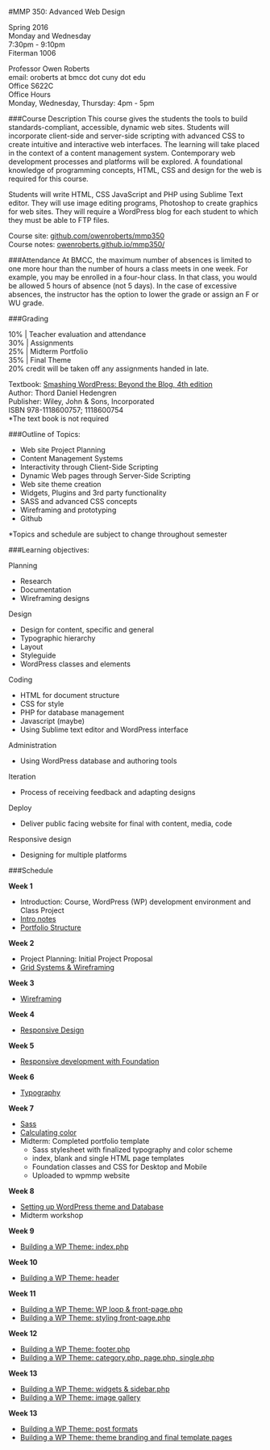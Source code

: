 #MMP 350: Advanced Web Design

Spring 2016  
Monday and Wednesday  
7:30pm - 9:10pm  
Fiterman 1006

Professor Owen Roberts  
email: oroberts at bmcc dot cuny dot edu  
Office S622C  
Office Hours  
Monday, Wednesday, Thursday: 4pm - 5pm

###Course Description
This course gives the students the tools to build standards-compliant, accessible, dynamic web sites. Students will incorporate client-side and server-side scripting with advanced CSS to create intuitive and interactive web interfaces. The learning will take placed in the context of a content management system. Contemporary web development processes and platforms will be explored. A foundational knowledge of programming concepts, HTML, CSS and design for the web is required for this course.

Students will write HTML, CSS JavaScript and PHP using Sublime Text editor. They will use image editing programs, Photoshop to create graphics for web sites. They will require a WordPress blog for each student to which they must be able to FTP files.

Course site: [github.com/owenroberts/mmp350](https://github.com/owenroberts/mmp350)  
Course notes: [owenroberts.github.io/mmp350/](http://owenroberts.github.io/mmp350/)

###Attendance
At BMCC, the maximum number of absences is limited to one more hour than the number of hours a class meets in one week. For example, you may be enrolled in a four-hour class. In that class, you would be allowed 5 hours of absence (not 5 days). In the case of excessive absences, the instructor has the option to lower the grade or assign an F or WU grade.

###Grading

10% | Teacher evaluation and attendance  
30% | Assignments  
25% | Midterm Portfolio  
35% | Final Theme  
20% credit will be taken off any assignments handed in late.  

Textbook: [Smashing WordPress: Beyond the Blog, 4th edition](http://www.amazon.com/Smashing-WordPress-Thord-Daniel-Hedengren/dp/1118600754/ref=sr_1_1?s=books&ie=UTF8&qid=1422558908&sr=1-1&keywords=smashing+wordpress+4th+edition)  
Author: Thord Daniel Hedengren  
Publisher: Wiley, John & Sons, Incorporated  
ISBN 978-1118600757; 1118600754  
*The text book is not required

###Outline of Topics:
- Web site Project Planning
- Content Management Systems
- Interactivity through Client-Side Scripting
- Dynamic Web pages through Server-Side Scripting
- Web site theme creation
- Widgets, Plugins and 3rd party functionality
- SASS and advanced CSS concepts
- Wireframing and prototyping
- Github

*Topics and schedule are subject to change throughout semester

###Learning objectives:

Planning
- Research
- Documentation
- Wireframing designs

Design
- Design for content, specific and general
- Typographic hierarchy
- Layout
- Styleguide
- WordPress classes and elements

Coding
- HTML for document structure
- CSS for style
- PHP for database management
- Javascript (maybe)
- Using Sublime text editor and WordPress interface

Administration
- Using WordPress database and authoring tools

Iteration
- Process of receiving feedback and adapting designs

Deploy
- Deliver public facing website for final with content, media, code

Responsive design
- Designing for multiple platforms

###Schedule

**Week 1**
- Introduction: Course, WordPress (WP) development environment and Class Project
- [Intro notes](https://owenroberts.github.io/mmp350/week1/)
- [Portfolio Structure](http://owenroberts.github.io/mmp350/week1/portfolio.html)

**Week 2**
- Project Planning: Initial Project Proposal
- [Grid Systems & Wireframing](week2/)

**Week 3**
- [Wireframing](week3/)

**Week 4**
- [Responsive Design](week4/)

**Week 5**
- [Responsive development with Foundation](week5/)

**Week 6**
- [Typography](week6/)

**Week 7**
- [Sass](week7/)
- [Calculating color](http://owenroberts.github.io/mmp350/week7/)
- Midterm: Completed portfolio template
	- Sass stylesheet with finalized typography and color scheme
	- index, blank and single HTML page templates
	- Foundation classes and CSS for Desktop and Mobile
	- Uploaded to wpmmp website

**Week 8**
- [Setting up WordPress theme and Database](week8/)
- Midterm workshop

**Week 9**
- [Building a WP Theme: index.php](http://owenroberts.github.io/mmp350/week9/)

**Week 10**
- [Building a WP Theme: header](http://owenroberts.github.io/mmp350/week10/)

**Week 11**
- [Building a WP Theme: WP loop & front-page.php](http://owenroberts.github.io/mmp350/week11/)
- [Building a WP Theme: styling front-page.php](http://owenroberts.github.io/mmp350/week11/foundation.html)

**Week 12**
- [Building a WP Theme: footer.php](http://owenroberts.github.io/mmp350/week12/)  
- [Building a WP Theme: category.php, page.php, single.php](http://owenroberts.github.io/mmp350/week12/pages.html)  

**Week 13**
- [Building a WP Theme: widgets & sidebar.php](http://owenroberts.github.io/mmp350/week13/)
- [Building a WP Theme: image gallery](http://owenroberts.github.io/mmp350/week13/gallery.html) 

**Week 13**
- [Building a WP Theme: post formats](http://owenroberts.github.io/mmp350/week14/) 
- [Building a WP Theme: theme branding and final template pages](http://owenroberts.github.io/mmp350/week14/final.html) 